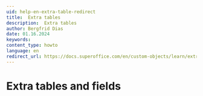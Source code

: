 ```yaml
---
uid: help-en-extra-table-redirect
title:  Extra tables
description:  Extra tables
author: Bergfrid Dias
date: 01.16.2024
keywords:
content_type: howto
language: en
redirect_url: https://docs.superoffice.com/en/custom-objects/learn/extra-table.html
---
```


# Extra tables and fields
